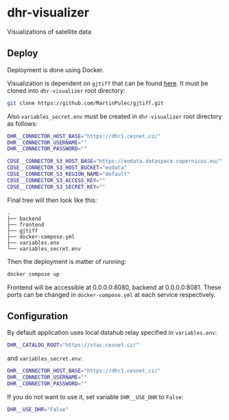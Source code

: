# dhr-visualizer
Visualizations of satellite data

## Deploy

Deployment is done using Docker.

Visualization is dependent on `gjtiff` that can be found [here](https://github.com/MartinPulec/gjtiff/). It must be cloned into `dhr-visualizer` root directory:

```bash
git clone https://github.com/MartinPulec/gjtiff.git
```

Also `variables_secret.env` must be created in `dhr-visualizer` root directory as follows:

```bash
DHR__CONNECTOR_HOST_BASE="https://dhr1.cesnet.cz/"
DHR__CONNECTOR_USERNAME=""
DHR__CONNECTOR_PASSWORD=""

CDSE__CONNECTOR_S3_HOST_BASE="https://eodata.dataspace.copernicus.eu/"
CDSE__CONNECTOR_S3_HOST_BUCKET="eodata"
CDSE__CONNECTOR_S3_REGION_NAME="default"
CDSE__CONNECTOR_S3_ACCESS_KEY=""
CDSE__CONNECTOR_S3_SECRET_KEY=""
```

Final tree will then look like this:

```text
.
├── backend
├── frontend
├── gjtiff
├── docker-compose.yml
├── variables.env
└── variables_secret.env
```

Then the deployment is matter of running:

```bash
docker compose up
```

Frontend will be accessible at 0.0.0.0:8080, backend at 0.0.0.0:8081. These ports can be changed in `docker-compose.yml` at each service respectively.

## Configuration

By default application uses local datahub relay specified in `variables.env`:

```bash
DHR__CATALOG_ROOT="https://stac.cesnet.cz/"
```

and `variables_secret.env`:

```bash
DHR__CONNECTOR_HOST_BASE="https://dhr1.cesnet.cz/"
DHR__CONNECTOR_USERNAME=""
DHR__CONNECTOR_PASSWORD=""
```

If you do not want to use it, set variable `DHR__USE_DHR` to `False`:

```bash
DHR__USE_DHR="False"
```
